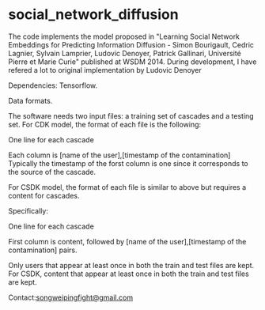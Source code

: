 # social_network_diffusion
  The code implements the model proposed in "Learning Social Network Embeddings for Predicting Information Diffusion - Simon Bourigault, Cedric Lagnier, Sylvain Lamprier, Ludovic Denoyer, Patrick Gallinari, Université Pierre et Marie Curie" published at WSDM 2014. During development, I have refered a lot to original implementation by Ludovic Denoyer
  
  Dependencies:
  Tensorflow.
  
  Data formats.
  
  The software needs two input files: a training set of cascades and a testing set. 
  For CDK model, the format of each file is the following:
  
  One line for each cascade
  
  Each column is [name of the user],[timestamp of the contamination]
  Typically the timestamp of the forst column is one since it corresponds to the source of the cascade.
  
  For CSDK model, the format of each file is similar to above but requires a content for cascades.
  
  Specifically:
  
  One line for each cascade
  
  First column is content, followed by [name of the user],[timestamp of the contamination] pairs.
  
  Only users that appear at least once in both the train and test files are kept. For CSDK, content that appear at least once in both the train and test files are kept.
  
  Contact:songweipingfight@gmail.com
